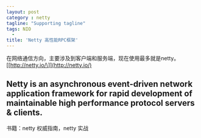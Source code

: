 ```yaml
---
layout: post
category : netty
tagline: "Supporting tagline"
tags: NIO
  -
title: 'Netty 高性能RPC框架'
---
```

在网络通信方向，主要涉及到客户端和服务端，现在使用最多就是netty。
[\[http://netty.io/\]](http://netty.io/)

Netty is an asynchronous event-driven network application framework for rapid development of maintainable high performance protocol servers & clients.
---


<!--more-->

书籍：netty 权威指南，netty 实战
